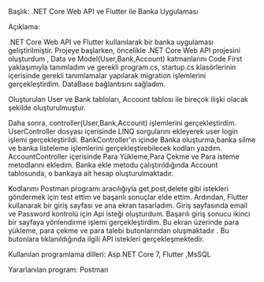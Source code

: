 Başlık: .NET Core Web API ve Flutter ile Banka Uygulaması

Açıklama:

.NET Core Web API ve Flutter kullanılarak bir banka uygulaması geliştirilmiştir. Projeye başlarken, öncelikle .NET Core Web API projesini oluşturdum , Data ve Model(User,Bank,Account)  katmanlarını Code First yaklaşımıyla tanımladım ve gerekli program.cs, startup.cs klasörlerinin içerisinde gerekli tanımlamalar yapılarak migration işlemlerini gerçekleştirdim. DataBase bağlantısını sağladım.


Oluşturulan User ve Bank tabloları, Account tablosı ile bireçok ilişki olacak şekilde oluşturulmuştur.

Daha sonra, controller(User,Bank,Account) işlemlerini gerçekleştirdim. UserController dosyası içerisinde LINQ sorgularını ekleyerek user login işlemi gerçekleştirildi. BankController'ın içinde Banka oluşturma,banka silme ve banka listeleme işlemlerini gerçekleştirebilecek kodları yazdım. AccountController içerisinde Para Yükleme,Para Çekme ve Para isteme metodlarını ekledim. Banka ekle metodu çalıştırıldığında Account tablosunda, o bankaya ait hesap oluşturulmaktadır. 

Kodlarımı Postman programı aracılığıyla  get,post,delete gibi istekleri göndermek için test ettim ve başarılı sonuçlar elde ettim. Ardından, Flutter kullanarak bir giriş sayfası ve ana ekran tasarladım. Giriş sayfasında email ve Password kontrolü için Api isteği oluşturdum. Başarılı giriş sonucu ikinci bir sayfaya yönlendirme işlemi gerçekleştirdim. Bu ekran üzerinde para yükleme, para çekme ve para talebi butonlarından oluşmaktadır . Bu butonlara tıklanıldığında ilgili API istekleri gerçekleşmektedir.

Kullanılan programlama dilleri:
Asp.NET Core 7, Flutter ,MsSQL

Yararlanılan program:
Postman 
